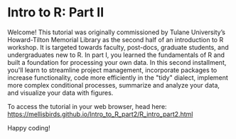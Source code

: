 # Intro to R: Part II

Welcome! This tutorial was originally commissioned by Tulane University’s Howard-Tilton Memorial Library as the second half of an introduction to R workshop. 
It is targeted towards faculty, post-docs, graduate students, and undergraduates new to R. 
In part I, you learned the fundamentals of R and built a foundation for processing your own data. In this second installment, you'll learn to streamline project management, incorporate packages to increase functionality, code more efficiently in the "tidy" dialect, implement more complex conditional processes, summarize and analyze your data, and visualize your data with figures.

To access the tutorial in your web browser, head here: <br>
https://mellisbirds.github.io/Intro_to_R_part2/R_intro_part2.html

Happy coding!
